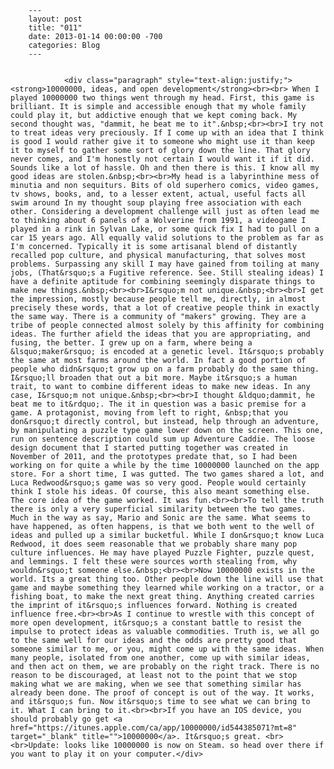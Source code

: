 
        ---
        layout: post
        title: "011"
        date: 2013-01-14 00:00:00 -700
        categories: Blog
        ---

        
				<div class="paragraph" style="text-align:justify;"><strong>10000000, ideas, and open development</strong><br><br> When I played 10000000 two things went through my head. First, this game is brilliant. It is simple and accessible enough that my whole family could play it, but addictive enough that we kept coming back. My second thought was, "dammit, he beat me to it".&nbsp;<br><br>I try not to treat ideas very preciously. If I come up with an idea that I think is good I would rather give it to someone who might use it than keep it to myself to gather some sort of glory down the line. That glory never comes, and I'm honestly not certain I would want it if it did. Sounds like a lot of hassle. Oh and then there is this. I know all my good ideas are stolen.&nbsp;<br><br>My head is a labyrinthine mess of minutia and non sequiturs. Bits of old superhero comics, video games, tv shows, books, and, to a lesser extent, actual, useful facts all swim around In my thought soup playing free association with each other. Considering a development challenge will just as often lead me to thinking about 6 panels of a Wolverine from 1991, a videogame I played in a rink in Sylvan Lake, or some quick fix I had to pull on a car 15 years ago. All equally valid solutions to the problem as far as I'm concerned. Typically it is some artisanal blend of distantly recalled pop culture, and physical manufacturing, that solves most problems. Surpassing any skill I may have gained from toiling at many jobs, (That&rsquo;s a Fugitive reference. See. Still stealing ideas) I have a definite aptitude for combining seemingly disparate things to make new things.&nbsp;<br><br>I&rsquo;m not unique.&nbsp;<br><br>I get the impression, mostly because people tell me, directly, in almost precisely these words, that a lot of creative people think in exactly the same way. There is a community of "makers" growing. They are a tribe of people connected almost solely by this affinity for combining ideas. The further afield the ideas that you are appropriating, and fusing, the better. I grew up on a farm, where being a &lsquo;maker&rsquo; is encoded at a genetic level. It&rsquo;s probably the same at most farms around the world. In fact a good portion of people who didn&rsquo;t grow up on a farm probably do the same thing. I&rsquo;ll broaden that out a bit more. Maybe it&rsquo;s a human trait, to want to combine different ideas to make new ideas. In any case, I&rsquo;m not unique.&nbsp;<br><br>I thought &ldquo;dammit, he beat me to it&rdquo;. The it in question was a basic premise for a game. A protagonist, moving from left to right, &nbsp;that you don&rsquo;t directly control, but instead, help through an adventure, by manipulating a puzzle type game lower down on the screen. This one, run on sentence description could sum up Adventure Caddie. The loose design document that I started putting together was created in November of 2011, and the prototypes predate that, so I had been working on for quite a while by the time 10000000 launched on the app store. For a short time, I was gutted. The two games shared a lot, and Luca Redwood&rsquo;s game was so very good. People would certainly think I stole his ideas. Of course, this also meant something else. The core idea of the game worked. It was fun.<br><br>To tell the truth there is only a very superficial similarity between the two games. Much in the way as say, Mario and Sonic are the same. What seems to have happened, as often happens, is that we both went to the well of ideas and pulled up a similar bucketful. While I don&rsquo;t know Luca Redwood, it does seem reasonable that we probably share many pop culture influences. He may have played Puzzle Fighter, puzzle quest, and lemmings. I felt these were sources worth stealing from, why wouldn&rsquo;t someone else.&nbsp;<br><br>Now 10000000 exists in the world. Its a great thing too. Other people down the line will use that game and maybe something they learned while working on a tractor, or a fishing boat, to make the next great thing. Anything created carries the imprint of it&rsquo;s influences forward. Nothing is created influence free.<br><br>As I continue to wrestle with this concept of more open development, it&rsquo;s a constant battle to resist the impulse to protect ideas as valuable commodities. Truth is, we all go to the same well for our ideas and the odds are pretty good that someone similar to me, or you, might come up with the same ideas. When many people, isolated from one another, come up with similar ideas, and then act on them, we are probably on the right track. There is no reason to be discouraged, at least not to the point that we stop making what we are making, when we see that something similar has already been done. The proof of concept is out of the way. It works, and it&rsquo;s fun. Now it&rsquo;s time to see what we can bring to it. What I can bring to it.<br><br>If you have an IOS device, you should probably go get <a href="https://itunes.apple.com/ca/app/10000000/id544385071?mt=8" target="_blank" title="">10000000</a>. It&rsquo;s great. <br><br>Update: looks like 10000000 is now on Steam. so head over there if you want to play it on your computer.</div>

		
        